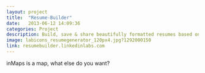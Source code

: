 ```yaml
---
layout: project
title:  "Resume-Builder"
date:   2013-06-12 14:09:36
categories: Project
description: Build, save & share beautifully formatted resumes based on your LinkedIn profile. 
image: labicons_resumegenerator_120px4.jpg?1292000150
link: resumebuilder.linkedinlabs.com
---
```


inMaps is a map, what else do you want?